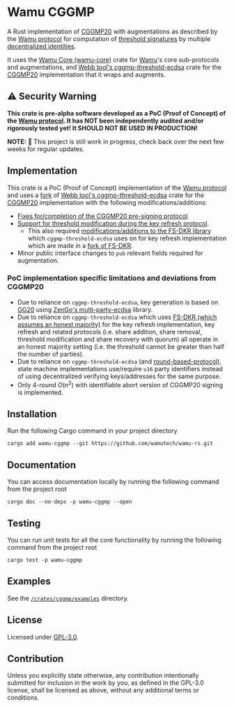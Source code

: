 # Wamu CGGMP

A Rust implementation of [CGGMP20](https://eprint.iacr.org/2021/060.pdf) with augmentations as described by the [Wamu protocol](https://wamu.tech/specification) for computation of [threshold signatures](https://academy.binance.com/en/articles/threshold-signatures-explained) by multiple [decentralized identities](https://ethereum.org/en/decentralized-identity/).

It uses the [Wamu Core (wamu-core)](https://github.com/wamutech/wamu-rs/tree/master/crates/core) crate for [Wamu](https://wamu.tech/specification)'s core sub-protocols and augmentations, and [Webb tool's cggmp-threshold-ecdsa](https://github.com/webb-tools/cggmp-threshold-ecdsa) crate for the [CGGMP20](https://eprint.iacr.org/2021/060.pdf) implementation that it wraps and augments.

## ⚠️ Security Warning

**This crate is pre-alpha software developed as a PoC (Proof of Concept) of the [Wamu protocol](https://wamu.tech/specification).
It has NOT been independently audited and/or rigorously tested yet!
It SHOULD NOT BE USED IN PRODUCTION!**

**NOTE:** 🚧 This project is still work in progress, check back over the next few weeks for regular updates.

## Implementation

This crate is a PoC (Proof of Concept) implementation of the [Wamu protocol](https://wamu.tech/specification) and uses a [fork](https://github.com/davidsemakula/cggmp-threshold-ecdsa/tree/wamu) of [Webb tool's cggmp-threshold-ecdsa](https://github.com/webb-tools/cggmp-threshold-ecdsa) crate for the [CGGMP20](https://eprint.iacr.org/2021/060.pdf) implementation with the following modifications/additions:

- [Fixes for/completion of the CGGMP20 pre-signing protocol](https://github.com/davidsemakula/cggmp-threshold-ecdsa/commit/e7971848e6a1878dfa10cae984b5d09de757ef89).
- [Support for threshold modification during the key refresh protocol](https://github.com/davidsemakula/cggmp-threshold-ecdsa/commit/4cc57099e3a86886cf1b62cb1ef1fda2817d2343).
  - This also required [modifications/additions to the FS-DKR library](https://github.com/davidsemakula/fs-dkr/commit/4414f386ceb2a7d84f5d685a911e0708ecff2808) which `cggmp-threshold-ecdsa` uses on for key refresh implementation which are made in a [fork of FS-DKR](https://github.com/davidsemakula/fs-dkr/commits/wamu).
- Minor public interface changes to `pub` relevant fields required for augmentation.

### PoC implementation specific limitations and deviations from CGGMP20 

- Due to reliance on `cggmp-threshold-ecdsa`, key generation is based on [GG20](https://eprint.iacr.org/2020/540.pdf) using [ZenGo's multi-party-ecdsa](https://github.com/ZenGo-X/multi-party-ecdsa) library.
- Due to reliance on `cggmp-threshold-ecdsa` which uses [FS-DKR (which assumes an honest majority)](https://github.com/webb-tools/fs-dkr#our-model) for the key refresh implementation, key refresh and related protocols (i.e. share addition, share removal, threshold modification and share recovery with quorum) all operate in an honest majority setting (i.e. the threshold cannot be greater than half the number of parties).
- Due to reliance on `cggmp-threshold-ecdsa` (and [round-based-protocol](https://github.com/ZenGo-X/round-based-protocol)), state machine implementations use/require `u16` party identifiers instead of using decentralized verifying keys/addresses for the same purpose.
- Only 4-round $O(n^2)$ with identifiable abort version of CGGMP20 signing is implemented.

## Installation

Run the following Cargo command in your project directory

```shell
cargo add wamu-cggmp --git https://github.com/wamutech/wamu-rs.git
```

## Documentation

You can access documentation locally by running the following command from the project root

```shell
cargo doc --no-deps -p wamu-cggmp --open
```

## Testing

You can run unit tests for all the core functionality by running the following command from the project root

```shell
cargo test -p wamu-cggmp
```

## Examples

See the [`/crates/cggmp/examples`](/crates/cggmp/examples) directory.

## License

Licensed under [GPL-3.0](https://github.com/wamutech/wamu-rs/tree/master/LICENSE-GPL).

## Contribution

Unless you explicitly state otherwise, any contribution intentionally submitted
for inclusion in the work by you, as defined in the GPL-3.0 license, shall be
licensed as above, without any additional terms or conditions.
